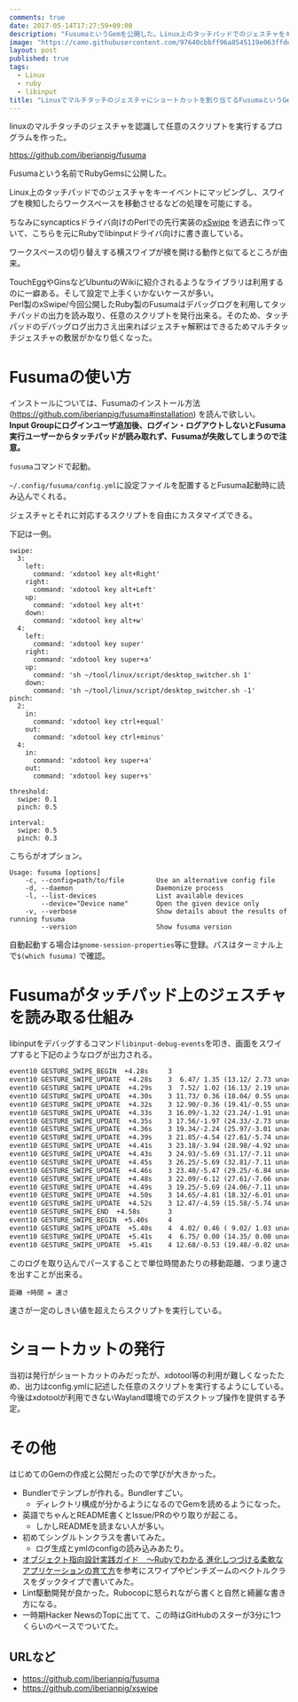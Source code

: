 ```yaml
---
comments: true
date: 2017-05-14T17:27:59+09:00
description: "FusumaというGemを公開した。Linux上のタッチパッドでのジェスチャをキーイベントにマッピングし、スワイプを検知したらワークスペースを移動させるなどの処理を可能にする。"
image: "https://camo.githubusercontent.com/97640cbbff96a8545119e063ffdeb31954d3f739/68747470733a2f2f692e6779617a6f2e636f6d2f37353766656635323633313062396436386636386538306562316534353430662e706e67"
layout: post
published: true
tags:
  - Linux
  - ruby
  - libinput
title: "Linuxでマルチタッチのジェスチャにショートカットを割り当てるFusumaというGemを作った"
---
```


linuxのマルチタッチのジェスチャを認識して任意のスクリプトを実行するプログラムを作った。

https://github.com/iberianpig/fusuma

Fusumaという名前でRubyGemsに公開した。

Linux上のタッチパッドでのジェスチャをキーイベントにマッピングし、スワイプを検知したらワークスペースを移動させるなどの処理を可能にする。

ちなみにsyncapticsドライバ向けのPerlでの先行実装の[xSwipe](https://github.com/iberianpig/xswipe) を過去に作っていて、こちらを元にRubyでlibinputドライバ向けに書き直している。

ワークスペースの切り替えする横スワイプが襖を開ける動作と似てるところが由来。

TouchEggやGinsなどUbuntuのWikiに紹介されるようなライブラリは利用するのに一癖ある。そして設定で上手くいかないケースが多い。  
Perl製のxSwipe/今回公開したRuby製のFusumaはデバッグログを利用してタッチパッドの出力を読み取り、任意のスクリプトを発行出来る。そのため、タッチパッドのデバッグログ出力さえ出来ればジェスチャ解釈はできるためマルチタッチジェスチャの敷居がかなり低くなった。


# Fusumaの使い方
インストールについては、Fusumaのインストール方法(https://github.com/iberianpig/fusuma#installation) を読んで欲しい。  
**Input Groupにログインユーザ追加後、ログイン・ログアウトしないとFusuma実行ユーザーからタッチパッドが読み取れず、Fusumaが失敗してしまうので注意。**

`fusuma`コマンドで起動。 

`~/.config/fusuma/config.yml`に設定ファイルを配置するとFusuma起動時に読み込んでくれる。

ジェスチャとそれに対応するスクリプトを自由にカスタマイズできる。

下記は一例。
```
swipe:
  3:
    left:
      command: 'xdotool key alt+Right'
    right:
      command: 'xdotool key alt+Left'
    up:
      command: 'xdotool key alt+t'
    down:
      command: 'xdotool key alt+w'
  4:
    left:
      command: 'xdotool key super'
    right:
      command: 'xdotool key super+a'
    up:
      command: 'sh ~/tool/linux/script/desktop_switcher.sh 1'
    down:
      command: 'sh ~/tool/linux/script/desktop_switcher.sh -1'
pinch:
  2:
    in:
      command: 'xdotool key ctrl+equal'
    out:
      command: 'xdotool key ctrl+minus'
  4:
    in:
      command: 'xdotool key super+a'
    out:
      command: 'xdotool key super+s'

threshold:
  swipe: 0.1
  pinch: 0.5

interval:
  swipe: 0.5
  pinch: 0.3
```


 こちらがオプション。

```
Usage: fusuma [options]
    -c, --config=path/to/file        Use an alternative config file
    -d, --daemon                     Daemonize process
    -l, --list-devices               List available devices
        --device="Device name"       Open the given device only
    -v, --verbose                    Show details about the results of running fusuma
        --version                    Show fusuma version
```



自動起動する場合は`gnome-session-properties`等に登録。パスはターミナル上で`$(which fusuma)` で確認。


# Fusumaがタッチパッド上のジェスチャを読み取る仕組み

libinputをデバッグするコマンド`libinput-debug-events`を叩き、画面をスワイプすると下記のようなログが出力される。

```md
event10 GESTURE_SWIPE_BEGIN  +4.28s     3
event10 GESTURE_SWIPE_UPDATE  +4.28s    3  6.47/ 1.35 (13.12/ 2.73 unaccelerated)
event10 GESTURE_SWIPE_UPDATE  +4.29s    3  7.52/ 1.02 (16.13/ 2.19 unaccelerated)
event10 GESTURE_SWIPE_UPDATE  +4.30s    3 11.73/ 0.36 (18.04/ 0.55 unaccelerated)
event10 GESTURE_SWIPE_UPDATE  +4.32s    3 12.90/-0.36 (19.41/-0.55 unaccelerated)
event10 GESTURE_SWIPE_UPDATE  +4.33s    3 16.09/-1.32 (23.24/-1.91 unaccelerated)
event10 GESTURE_SWIPE_UPDATE  +4.35s    3 17.56/-1.97 (24.33/-2.73 unaccelerated)
event10 GESTURE_SWIPE_UPDATE  +4.36s    3 19.34/-2.24 (25.97/-3.01 unaccelerated)
event10 GESTURE_SWIPE_UPDATE  +4.39s    3 21.85/-4.54 (27.61/-5.74 unaccelerated)
event10 GESTURE_SWIPE_UPDATE  +4.41s    3 23.18/-3.94 (28.98/-4.92 unaccelerated)
event10 GESTURE_SWIPE_UPDATE  +4.43s    3 24.93/-5.69 (31.17/-7.11 unaccelerated)
event10 GESTURE_SWIPE_UPDATE  +4.45s    3 26.25/-5.69 (32.81/-7.11 unaccelerated)
event10 GESTURE_SWIPE_UPDATE  +4.46s    3 23.40/-5.47 (29.25/-6.84 unaccelerated)
event10 GESTURE_SWIPE_UPDATE  +4.48s    3 22.09/-6.12 (27.61/-7.66 unaccelerated)
event10 GESTURE_SWIPE_UPDATE  +4.49s    3 19.25/-5.69 (24.06/-7.11 unaccelerated)
event10 GESTURE_SWIPE_UPDATE  +4.50s    3 14.65/-4.81 (18.32/-6.01 unaccelerated)
event10 GESTURE_SWIPE_UPDATE  +4.52s    3 12.47/-4.59 (15.58/-5.74 unaccelerated)
event10 GESTURE_SWIPE_END  +4.58s       3
event10 GESTURE_SWIPE_BEGIN  +5.40s     4
event10 GESTURE_SWIPE_UPDATE  +5.40s    4  4.02/ 0.46 ( 9.02/ 1.03 unaccelerated)
event10 GESTURE_SWIPE_UPDATE  +5.41s    4  6.75/ 0.00 (14.35/ 0.00 unaccelerated)
event10 GESTURE_SWIPE_UPDATE  +5.41s    4 12.68/-0.53 (19.48/-0.82 unaccelerated)
```

このログを取り込んでパースすることで単位時間あたりの移動距離、つまり速さを出すことが出来る。

`距離 ÷時間 = 速さ`

速さが一定のしきい値を超えたらスクリプトを実行している。

# ショートカットの発行
当初は発行がショートカットのみだったが、xdotool等の利用が難しくなったため、出力はconfig.ymlに記述した任意のスクリプトを実行するようにしている。
今後はxdotoolが利用できないWayland環境でのデスクトップ操作を提供する予定。

# その他

はじめてのGemの作成と公開だったので学びが大きかった。

* Bundlerでテンプレが作れる。Bundlerすごい。
  * ディレクトリ構成が分かるようになるのでGemを読めるようになった。
* 英語でちゃんとREADME書くとIssue/PRのやり取りが起こる。
  * しかしREADMEを読まない人が多い。
* 初めてシングルトンクラスを書いてみた。
  * ログ生成とymlのconfigの読み込みあたり。
* [オブジェクト指向設計実践ガイド　～Rubyでわかる 進化しつづける柔軟なアプリケーションの育て方](https://www.amazon.co.jp/dp/B01L8SEVYI/ref=dp-kindle-redirect?_encoding=UTF8&btkr=1)を参考にスワイプやピンチズームのベクトルクラスをダックタイプで書いてみた。
* Lint駆動開発が良かった。Rubocopに怒られながら書くと自然と綺麗な書き方になる。
* 一時期Hacker NewsのTopに出てて、この時はGitHubのスターが3分に1つくらいのペースでついてた。

## URLなど
* https://github.com/iberianpig/fusuma
* https://github.com/iberianpig/xswipe
